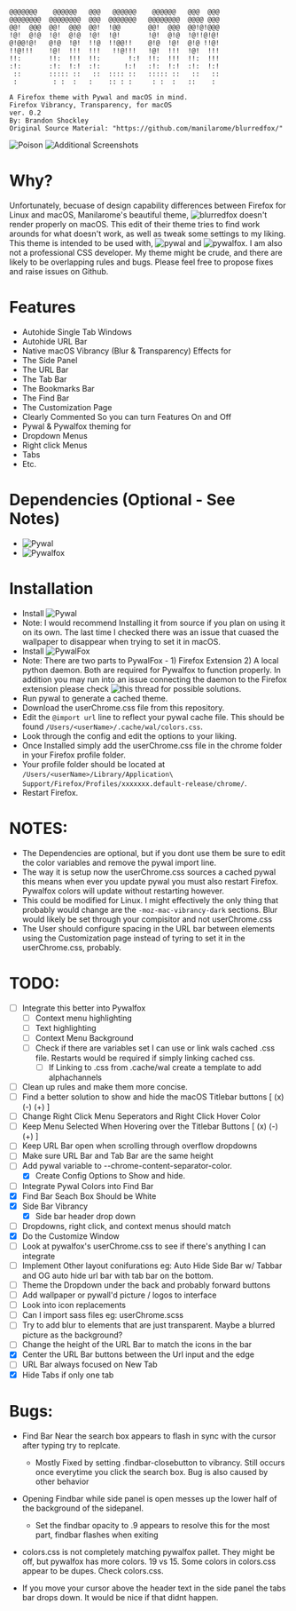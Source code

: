 ```
@@@@@@@    @@@@@@   @@@   @@@@@@    @@@@@@   @@@  @@@
@@@@@@@@  @@@@@@@@  @@@  @@@@@@@   @@@@@@@@  @@@@ @@@
@@!  @@@  @@!  @@@  @@!  !@@       @@!  @@@  @@!@!@@@
!@!  @!@  !@!  @!@  !@!  !@!       !@!  @!@  !@!!@!@!
@!@@!@!   @!@  !@!  !!@  !!@@!!    @!@  !@!  @!@ !!@!
!!@!!!    !@!  !!!  !!!   !!@!!!   !@!  !!!  !@!  !!!
!!:       !!:  !!!  !!:       !:!  !!:  !!!  !!:  !!!
:!:       :!:  !:!  :!:      !:!   :!:  !:!  :!:  !:!
 ::       ::::: ::   ::  :::: ::   ::::: ::   ::   ::
 :         : :  :   :    :: : :     : :  :   ::    :

A Firefox theme with Pywal and macOS in mind. 
Firefox Vibrancy, Transparency, for macOS
ver. 0.2
By: Brandon Shockley
Original Source Material: "https://github.com/manilarome/blurredfox/"
```
![Poison](https://i.imgur.com/0Amq1Y9.png)
![Additional Screenshots](https://imgur.com/a/Sh0vzDS)

# Why? 
Unfortunately, becuase of design capability differences between Firefox for Linux and macOS, 
Manilarome's beautiful theme, ![blurredfox](https://github.com/manilarome/blurredfox) doesn't render properly on macOS. This edit of their theme tries 
to find work arounds for what doesn't work, as well as tweak some settings to my liking. This 
theme is intended to be used with, ![pywal](https://github.com/dylanaraps/pywal) and ![pywalfox](https://github.com/Frewacom/pywalfox). I am also 
not a professional CSS developer. My theme might be crude, and there are likely to be 
overlapping rules and bugs. Please feel free to propose fixes and raise issues on Github. 

# Features
- Autohide Single Tab Windows
- Autohide URL Bar
- Native macOS Vibrancy (Blur & Transparency) Effects for
 - The Side Panel
 - The URL Bar
 - The Tab Bar
 - The Bookmarks Bar
 - The Find Bar
 - The Customization Page
- Clearly Commented So you can turn Features On and Off
- Pywal & Pywalfox theming for 
 - Dropdown Menus 
 - Right click Menus
 - Tabs
 - Etc.

# Dependencies (Optional - See Notes)
- ![Pywal](https://github.com/dylanaraps/pywal)
- ![Pywalfox](https://github.com/Frewacom/pywalfox)

# Installation
- Install ![Pywal](https://github.com/dylanaraps/pywal/wiki/Installation)
 - Note: I would recommend Installing it from source if you plan on using it on its own. The last time I checked there was an issue that cuased the wallpaper to disappear when trying to set it in macOS. 
- Install ![PywalFox](https://github.com/dylanaraps/pywal/wiki/Installation)
 - Note: There are two parts to PywalFox - 1) Firefox Extension 2) A local python daemon. Both are required for Pywalfox to function properly. In addition you may run into an issue connecting the daemon to the Firefox extension please check ![this thread for possible solutions](https://github.com/Frewacom/pywalfox/issues/34).
- Run pywal to generate a cached theme.
- Download the userChrome.css file from this repository. 
- Edit the `@import url` line to reflect your pywal cache file. This should be found `/Users/<userName>/.cache/wal/colors.css`.
- Look through the config and edit the options to your liking. 
- Once Installed simply add the userChrome.css file in the chrome folder in your Firefox profile folder. 
 - Your profile folder should be located at `/Users/<userName>/Library/Application\ Support/Firefox/Profiles/xxxxxxx.default-release/chrome/`.
- Restart Firefox.
  
# NOTES: 
  - The Dependencies are optional, but if you dont use them be sure to edit the color variables and remove the pywal import line.
  - The way it is setup now the userChrome.css sources a cached pywal this means when ever you update pywal you must also restart Firefox. Pywalfox colors will update without restarting however. 
  - This could be modified for Linux. I might effectively the only thing that probably would change are the `-moz-mac-vibrancy-dark` sections. Blur would likely be set through your compisitor and not userChrome.css
  - The User should configure spacing in the URL bar between elements using the Customization page instead of tyring to set it in the userChrome.css, probably.

# TODO:
- [ ] Integrate this better into Pywalfox
   -  [ ] Context menu highlighting
   -  [ ] Text highlighting 
   -  [ ] Context Menu Background
   -  [ ] Check if there are variables set I can use or link wals cached .css file. Restarts
            would be required if simply linking cached css. 
        - [ ] If Linking to .css from .cache/wal create a template to add alphachannels
-  [ ] Clean up rules and make them more concise. 
-  [ ] Find a better solution to show and hide the macOS Titlebar buttons [ (x) (-) (+) ]
-  [ ] Change Right Click Menu Seperators and Right Click Hover Color
-  [ ] Keep Menu Selected When Hovering over the Titlebar Buttons [ (x) (-) (+) ]
-  [ ] Keep URL Bar open when scrolling through overflow dropdowns
-  [ ] Make sure URL Bar and Tab Bar are the same height
-  [ ] Add pywal variable to --chrome-content-separator-color.
    -  [X] Create Config Options to Show and hide. 
-  [ ] Integrate Pywal Colors into Find Bar
-  [X] Find Bar Seach Box Should be White
-  [X] Side Bar Vibrancy
    - [X] Side bar header drop down
-  [ ] Dropdowns, right click, and context menus should match
-  [X] Do the Customize Window 
-  [ ] Look at pywalfox's userChrome.css to see if there's anything I can integrate
-  [ ] Implement Other layout conifurations eg: Auto Hide Side Bar w/ Tabbar and OG
        auto hide url bar with tab bar on the bottom. 
-  [ ] Theme the Dropdown under the back and probably forward buttons
-  [ ] Add wallpaper or pywall'd picture / logos to interface
-  [ ] Look into icon replacements
-  [ ] Can I import sass files eg: userChrome.scss 
-  [ ] Try to add blur to elements that are just transparent. Maybe a blurred picture as the background? 
-  [ ] Change the height of the URL Bar to match the icons in the bar
-  [X] Center the URL Bar buttons between the Url input and the edge
-  [ ] URL Bar always focused on New Tab 
-  [X] Hide Tabs if only one tab

# Bugs:
* Find Bar Near the search box appears to flash in sync with the cursor after typing try to 
replcate.
    - Mostly Fixed by setting .findbar-closebutton to vibrancy. Still occurs once everytime 
    you click the search box. Bug is also caused by other behavior

* Opening Findbar while side panel is open messes up the lower half of the background of the
sidepanel.  
    - Set the findbar opacity to .9 appears to resolve this for the most part, findbar flashes
    when exiting

* colors.css is not completely matching pywalfox pallet. They might be off, but pywalfox has 
more colors. 19 vs 15. Some colors in colors.css appear to be dupes. Check colors.css.

* If you move your cursor above the header text in the side panel the tabs bar drops down. It
would be nice if that didnt happen. 
